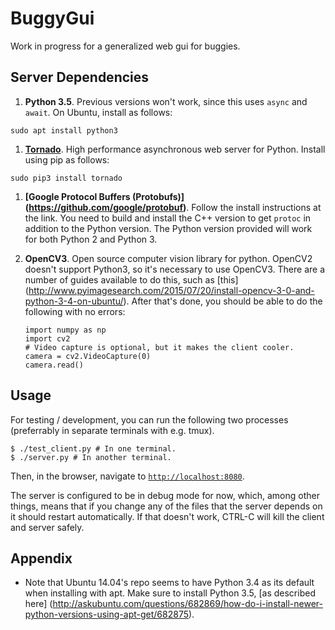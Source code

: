 BuggyGui
======

Work in progress for a generalized web gui for buggies.

Server Dependencies
------
1. **Python 3.5**. Previous versions won't work, since this uses `async` and
   `await`. On Ubuntu, install as follows:
  
  ```
  sudo apt install python3
  ```
1. **[Tornado](http://www.tornadoweb.org/en/stable/)**. High performance
   asynchronous web server for Python. Install using pip as follows:

  ```
  sudo pip3 install tornado
  ```
1. **[Google Protocol Buffers (Protobufs)]
   (https://github.com/google/protobuf)**.
   Follow the install instructions at the link. You need to build and install 
   the C++ version to get `protoc` in addition to the Python version. The Python
   version provided will work for both Python 2 and Python 3.
1. **OpenCV3**. Open source computer vision library for python. OpenCV2 doesn't
   support Python3, so it's necessary to use OpenCV3. There are a number of
   guides available to do this, such as [this]
   (http://www.pyimagesearch.com/2015/07/20/install-opencv-3-0-and-python-3-4-on-ubuntu/).
   After that's done, you should be able to do the following with no errors:

   ```
   import numpy as np
   import cv2
   # Video capture is optional, but it makes the client cooler.
   camera = cv2.VideoCapture(0)
   camera.read()
   ```

Usage
------

For testing / development, you can run the following two processes (preferrably
in separate terminals with e.g. tmux).

```
$ ./test_client.py # In one terminal.
$ ./server.py # In another terminal.
```

Then, in the browser, navigate to
[`http://localhost:8080`](http://localhost:8080).

The server is configured to be in debug mode for now, which, among other things,
means that if you change any of the files that the server depends on it should
restart automatically. If that doesn't work, CTRL-C will kill the client and
server safely.

Appendix
------
* Note that Ubuntu 14.04's repo seems to have Python 3.4 as its default when
  installing with apt. Make sure to install Python 3.5, [as described here]
  (http://askubuntu.com/questions/682869/how-do-i-install-newer-python-versions-using-apt-get/682875).

